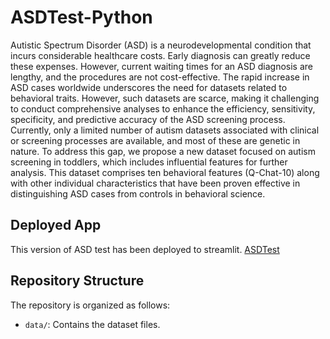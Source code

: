 # ASDTest-Python
Autistic Spectrum Disorder (ASD) is a neurodevelopmental condition that incurs considerable healthcare costs. Early diagnosis can greatly reduce these expenses. However, current waiting times for an ASD diagnosis are lengthy, and the procedures are not cost-effective. The rapid increase in ASD cases worldwide underscores the need for datasets related to behavioral traits. However, such datasets are scarce, making it challenging to conduct comprehensive analyses to enhance the efficiency, sensitivity, specificity, and predictive accuracy of the ASD screening process. Currently, only a limited number of autism datasets associated with clinical or screening processes are available, and most of these are genetic in nature. To address this gap, we propose a new dataset focused on autism screening in toddlers, which includes influential features for further analysis. This dataset comprises ten behavioral features (Q-Chat-10) along with other individual characteristics that have been proven effective in distinguishing ASD cases from controls in behavioral science.

## Deployed App
This version of ASD test has been deployed to streamlit.
[ASDTest](https://asdtest-202204560022.streamlit.app/)

## Repository Structure
The repository is organized as follows:
- `data/`: Contains the dataset files.
